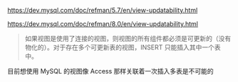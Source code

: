 <https://dev.mysql.com/doc/refman/5.7/en/view-updatability.html>

<https://dev.mysql.com/doc/refman/8.0/en/view-updatability.html>

> 如果视图是使用了连接的视图，则视图的所有组件都必须是可更新的（没有物化的）。对于存在多个可更新表的视图，INSERT 只能插入其中一个表中。

目前想使用 MySQL 的视图像 Access 那样关联着一次插入多表是不可能的
